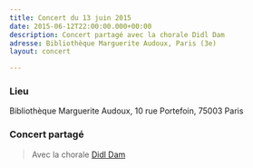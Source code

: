 ```yaml
---
title: Concert du 13 juin 2015
date: 2015-06-12T22:00:00.000+00:00
description: Concert partagé avec la chorale Didl Dam
adresse: Bibliothèque Marguerite Audoux, Paris (3e)
layout: concert

---
```

### Lieu

Bibliothèque Marguerite Audoux, 10 rue Portefoin, 75003 Paris

### Concert partagé

> Avec la chorale [Didl Dam](https://www.centre-medem.org/ateliers/didl-dam/ "Didl Dam")